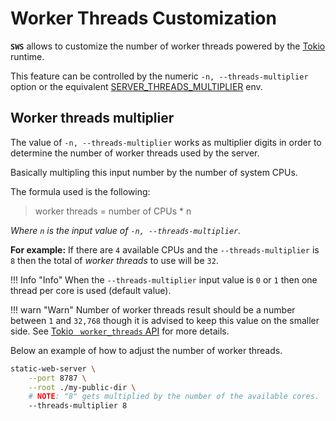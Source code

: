 # Worker Threads Customization

**`SWS`** allows to customize the number of worker threads powered by the [Tokio](https://tokio.rs/) runtime.

This feature can be controlled by the numeric `-n, --threads-multiplier` option or the equivalent [SERVER_THREADS_MULTIPLIER](./../configuration/environment-variables.md#server_threads_multiplier) env.

## Worker threads multiplier

The value of `-n, --threads-multiplier` works as multiplier digits in order to determine the number of worker threads used by the server.

Basically multipling this input number by the number of system CPUs.

The formula used is the following:

> worker threads = number of CPUs * n

*Where `n` is the input value of `-n, --threads-multiplier`.*

**For example:** If there are `4` available CPUs and the `--threads-multiplier` is `8` then the total of *worker threads* to use will be `32`.

!!! Info "Info"
    When the `--threads-multiplier` input value is `0` or `1` then one thread per core is used (default value).

!!! warn "Warn"
    Number of worker threads result should be a number between `1` and `32,768` though it is advised to keep this value on the smaller side. See [Tokio ` worker_threads` API](https://docs.rs/tokio/1.12.0/tokio/runtime/struct.Builder.html#method.worker_threads) for more details.

Below an example of how to adjust the number of worker threads.

```sh
static-web-server \
    --port 8787 \
    --root ./my-public-dir \
    # NOTE: "8" gets multiplied by the number of the available cores.
    --threads-multiplier 8
```
